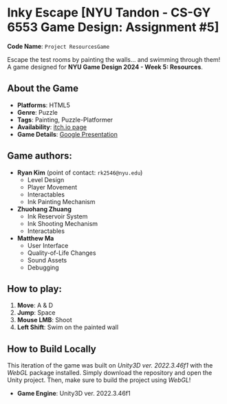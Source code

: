 # Inky Escape [NYU Tandon - CS-GY 6553 Game Design: Assignment #5]

**Code Name**: `Project ResourcesGame`

Escape the test rooms by painting the walls... and swimming through them! A game designed for **NYU Game Design 2024 - Week 5: Resources**.

## About the Game

* **Platforms**: HTML5
* **Genre**: Puzzle
* **Tags**: Painting, Puzzle-Platformer
* **Availability**: [itch.io page](https://scuffedpotatoes.itch.io/inky-escape)
* **Game Details**: [Google Presentation](https://docs.google.com/presentation/d/1ThLTzpoFYqUpRgSgNgfX93vHWW8nVPZDqaWfsPArP3s/edit?usp=sharing)

## Game authors:

* **Ryan Kim** (point of contact: `rk2546@nyu.edu`)
    * Level Design
    * Player Movement
    * Interactables
    * Ink Painting Mechanism
* **Zhuohang Zhuang**
    * Ink Reservoir System
    * Ink Shooting Mechanism
    * Interactables
* **Matthew Ma**
    * User Interface
    * Quality-of-Life Changes
    * Sound Assets
    * Debugging

## How to play:

1. **Move**: A & D
2. **Jump**: Space
3. **Mouse LMB**: Shoot
4. **Left Shift**: Swim on the painted wall

## How to Build Locally

This iteration of the game was built on _Unity3D ver. 2022.3.46f1_ with the _WebGL_ package installed. Simply download the repository and open the Unity project. Then, make sure to build the project using _WebGL_!

* **Game Engine**: Unity3D ver. 2022.3.46f1